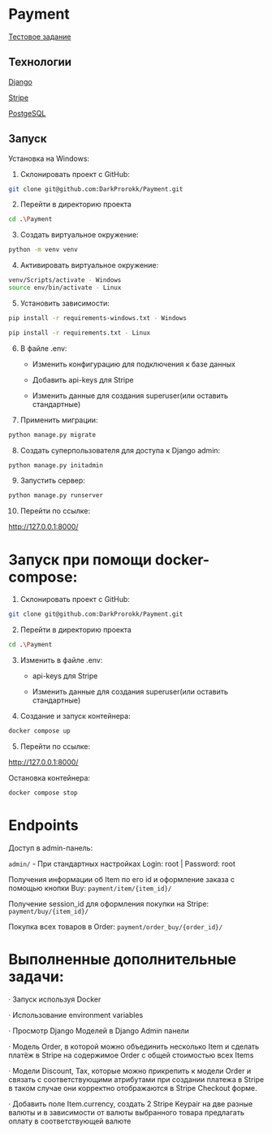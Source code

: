 # Payment

[Тестовое задание](https://docs.google.com/document/d/1X8yV7jAZWZWhy3NG3m_Yi8lW4Bfa6ZNGDx95pHkE_qc/edit#heading=h.qn8kbnfz56hc)

## Технологии

[Django](https://www.djangoproject.com/)

[Stripe](https://stripe.com/)

[PostgeSQL](https://www.postgresql.org/)

## Запуск

Установка на Windows:

1. Склонировать проект с GitHub:
```sh
git clone git@github.com:DarkProrokk/Payment.git
```
2. Перейти в директорию проекта
```sh
cd .\Payment
```
3. Создать виртуальное окружение:

```sh
python -m venv venv
```
4. Активировать виртуальное окружение:
```sh
venv/Scripts/activate - Windows
source env/bin/activate - Linux
```
5. Установить зависимости:
```sh
pip install -r requirements-windows.txt - Windows

pip install -r requirements.txt - Linux
```
6. В файле .env:
    
    * Изменить конфигурацию для подключения к базе данных

    * Добавить api-keys для Stripe

    * Изменить данные для создания superuser(или оставить стандартные)


7. Применить миграции:
```sh
python manage.py migrate
```
8. Создать суперпользователя для доступа к Django admin:
```sh
python manage.py initadmin
```
9. Запустить сервер:
```sh
python manage.py runserver
```
10. Перейти по ссылке:


http://127.0.0.1:8000/
# Запуск при помощи docker-compose:
1. Склонировать проект с GitHub:
```sh
git clone git@github.com:DarkProrokk/Payment.git
```
2. Перейти в директорию проекта
```sh
cd .\Payment
```
3. Изменить в файле .env:
    
    * api-keys для Stripe
    
    * Изменить данные для создания superuser(или оставить стандартные)


4. Создание и запуск контейнера:
```sh
docker compose up
```

5. Перейти по ссылке:

http://127.0.0.1:8000/

Остановка контейнера:
```sh
docker compose stop
```

# Endpoints
Доступ в admin-панель:

`admin/` - При стандартных настройках Login: root | Password: root

Получения информации об Item по его id и оформление заказа с помощью кнопки Buy:
`payment/item/{item_id}/`

Получение session_id для оформления покупки на Stripe:
`payment/buy/{item_id}/`

Покупка всех товаров в Order:
`payment/order_buy/{order_id}/`

# Выполненные дополнительные задачи:
· Запуск используя Docker

· Использование environment variables

· Просмотр Django Моделей в Django Admin панели

· Модель Order, в которой можно объединить несколько Item и сделать платёж в Stripe на содержимое Order c общей
стоимостью всех Items

· Модели Discount, Tax, которые можно прикрепить к модели Order и связать с соответствующими атрибутами при создании платежа в Stripe в таком случае они корректно отображаются в Stripe Checkout форме.

· Добавить поле Item.currency, создать 2 Stripe Keypair на две разные валюты и в зависимости от валюты выбранного товара предлагать оплату в соответствующей валюте
